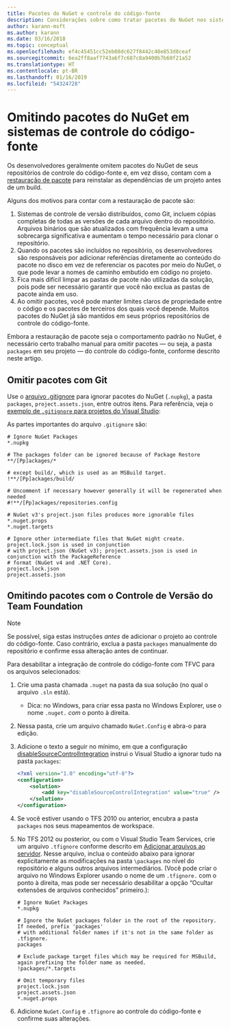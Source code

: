 ```yaml
---
title: Pacotes do NuGet e controle do código-fonte
description: Considerações sobre como tratar pacotes do NuGet nos sistemas de controle de versão e do código-fonte, e como omitir pacotes com git e TFVC.
author: karann-msft
ms.author: karann
ms.date: 03/16/2018
ms.topic: conceptual
ms.openlocfilehash: ef4c45451cc52eb08dc627f8442c48e853d8ceaf
ms.sourcegitcommit: 6ea2ff8aaf7743a6f7c687c8a9400b7b60f21a52
ms.translationtype: HT
ms.contentlocale: pt-BR
ms.lasthandoff: 01/16/2019
ms.locfileid: "54324728"
---
```

# <a name="omitting-nuget-packages-in-source-control-systems"></a>Omitindo pacotes do NuGet em sistemas de controle do código-fonte

Os desenvolvedores geralmente omitem pacotes do NuGet de seus repositórios de controle do código-fonte e, em vez disso, contam com a [restauração de pacote](package-restore.md) para reinstalar as dependências de um projeto antes de um build.

Alguns dos motivos para contar com a restauração de pacote são:

1. Sistemas de controle de versão distribuídos, como Git, incluem cópias completas de todas as versões de cada arquivo dentro do repositório. Arquivos binários que são atualizados com frequência levam a uma sobrecarga significativa e aumentam o tempo necessário para clonar o repositório.
1. Quando os pacotes são incluídos no repositório, os desenvolvedores são responsáveis por adicionar referências diretamente ao conteúdo do pacote no disco em vez de referenciar os pacotes por meio do NuGet, o que pode levar a nomes de caminho embutido em código no projeto.
1. Fica mais difícil limpar as pastas de pacote não utilizadas da solução, pois pode ser necessário garantir que você não exclua as pastas de pacote ainda em uso.
1. Ao omitir pacotes, você pode manter limites claros de propriedade entre o código e os pacotes de terceiros dos quais você depende. Muitos pacotes do NuGet já são mantidos em seus próprios repositórios de controle do código-fonte.

Embora a restauração de pacote seja o comportamento padrão no NuGet, é necessário certo trabalho manual para omitir pacotes &mdash; ou seja, a pasta `packages` em seu projeto &mdash; do controle do código-fonte, conforme descrito neste artigo.

## <a name="omitting-packages-with-git"></a>Omitir pacotes com Git

Use o [arquivo .gitignore](https://git-scm.com/docs/gitignore) para ignorar pacotes do NuGet (`.nupkg`), a pasta `packages`, `project.assets.json`, entre outros itens. Para referência, veja o [exemplo de `.gitignore` para projetos do Visual Studio](https://github.com/github/gitignore/blob/master/VisualStudio.gitignore):

As partes importantes do arquivo `.gitignore` são:

```gitignore
# Ignore NuGet Packages
*.nupkg

# The packages folder can be ignored because of Package Restore
**/[Pp]ackages/*

# except build/, which is used as an MSBuild target.
!**/[Pp]ackages/build/

# Uncomment if necessary however generally it will be regenerated when needed
#!**/[Pp]ackages/repositories.config

# NuGet v3's project.json files produces more ignorable files
*.nuget.props
*.nuget.targets

# Ignore other intermediate files that NuGet might create. project.lock.json is used in conjunction
# with project.json (NuGet v3); project.assets.json is used in conjunction with the PackageReference
# format (NuGet v4 and .NET Core).
project.lock.json
project.assets.json
```

## <a name="omitting-packages-with-team-foundation-version-control"></a>Omitindo pacotes com o Controle de Versão do Team Foundation

> [!Note]
> Se possível, siga estas instruções *antes* de adicionar o projeto ao controle do código-fonte. Caso contrário, exclua a pasta `packages` manualmente do repositório e confirme essa alteração antes de continuar.

Para desabilitar a integração de controle do código-fonte com TFVC para os arquivos selecionados:

1. Crie uma pasta chamada `.nuget` na pasta da sua solução (no qual o arquivo `.sln` está).
    - Dica: no Windows, para criar essa pasta no Windows Explorer, use o nome `.nuget.` *com* o ponto à direita.

1. Nessa pasta, crie um arquivo chamado `NuGet.Config` e abra-o para edição.

1. Adicione o texto a seguir no mínimo, em que a configuração [disableSourceControlIntegration](../reference/nuget-config-file.md#solution-section) instrui o Visual Studio a ignorar tudo na pasta `packages`:

   ```xml
   <?xml version="1.0" encoding="utf-8"?>
   <configuration>
       <solution>
           <add key="disableSourceControlIntegration" value="true" />
       </solution>
   </configuration>
   ```

1. Se você estiver usando o TFS 2010 ou anterior, encubra a pasta `packages` nos seus mapeamentos de workspace.

1. No TFS 2012 ou posterior, ou com o Visual Studio Team Services, crie um arquivo `.tfignore` conforme descrito em [Adicionar arquivos ao servidor](/vsts/tfvc/add-files-server?view=vsts#tfignore). Nesse arquivo, inclua o conteúdo abaixo para ignorar explicitamente as modificações na pasta `\packages` no nível do repositório e alguns outros arquivos intermediários. (Você pode criar o arquivo no Windows Explorer usando o nome de um `.tfignore.` com o ponto à direita, mas pode ser necessário desabilitar a opção “Ocultar extensões de arquivos conhecidos” primeiro.):

   ```cli
   # Ignore NuGet Packages
   *.nupkg

   # Ignore the NuGet packages folder in the root of the repository. If needed, prefix 'packages'
   # with additional folder names if it's not in the same folder as .tfignore.   
   packages

   # Exclude package target files which may be required for MSBuild, again prefixing the folder name as needed.
   !packages/*.targets

   # Omit temporary files
   project.lock.json
   project.assets.json
   *.nuget.props
   ```

1. Adicione `NuGet.Config` e `.tfignore` ao controle do código-fonte e confirme suas alterações.

